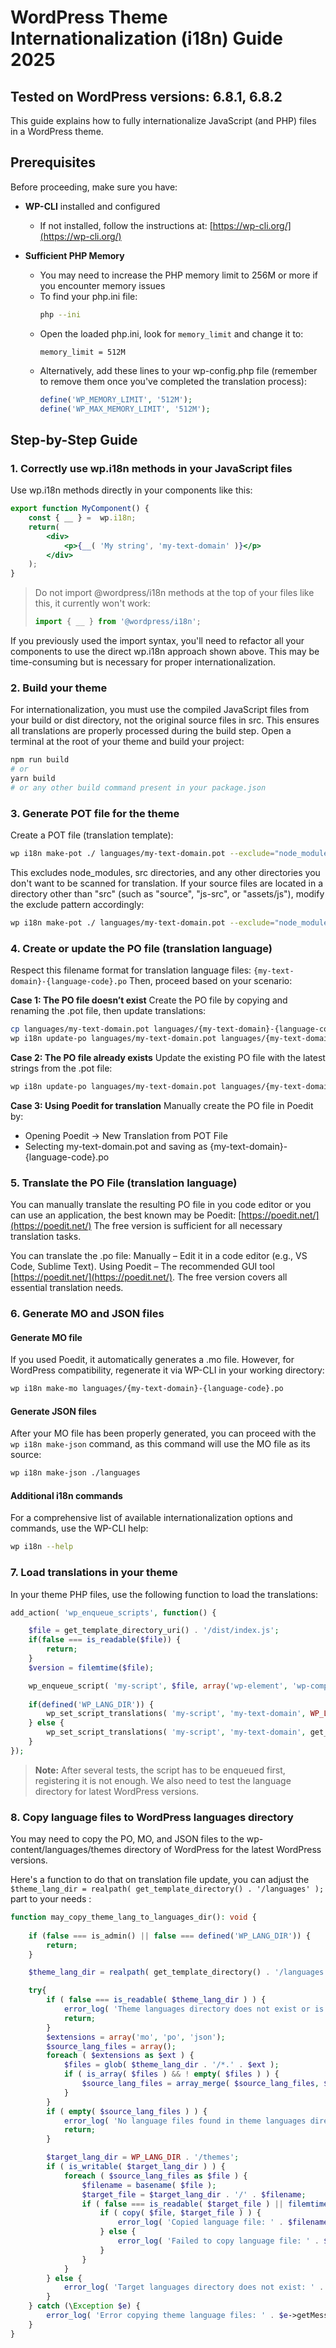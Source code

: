 # WordPress Theme Internationalization (i18n) Guide 2025
## Tested on WordPress versions: 6.8.1, 6.8.2
This guide explains how to fully internationalize JavaScript (and PHP) files in a WordPress theme.

## Prerequisites

Before proceeding, make sure you have:

- **WP-CLI** installed and configured
  - If not installed, follow the instructions at: [https://wp-cli.org/](https://wp-cli.org/)

- **Sufficient PHP Memory**
  - You may need to increase the PHP memory limit to 256M or more if you encounter memory issues
  - To find your php.ini file:
    ```bash
    php --ini
    ```
  - Open the loaded php.ini, look for `memory_limit` and change it to:
    ```
    memory_limit = 512M
    ```
  - Alternatively, add these lines to your wp-config.php file (remember to remove them once you've completed the translation process):
    ```php
    define('WP_MEMORY_LIMIT', '512M');
    define('WP_MAX_MEMORY_LIMIT', '512M');
    ```

## Step-by-Step Guide

### 1. Correctly use wp.i18n methods in your JavaScript files

Use wp.i18n methods directly in your components like this:

```jsx
export function MyComponent() {
    const { __ } =  wp.i18n;
    return(
        <div>
            <p>{__( 'My string', 'my-text-domain' )}</p>
        </div>
    );
}
```

> Do not import @wordpress/i18n methods at the top of your files like this, it currently won't work:
> ```jsx
> import { __ } from '@wordpress/i18n';
> ```

If you previously used the import syntax, you'll need to refactor all your components to use the direct wp.i18n approach shown above. This may be time-consuming but is necessary for proper internationalization.

### 2. Build your theme

For internationalization, you must use the compiled JavaScript files from your build or dist directory, not the original source files in src. This ensures all translations are properly processed during the build step.
Open a terminal at the root of your theme and build your project:

```bash
npm run build 
# or 
yarn build
# or any other build command present in your package.json
```

### 3. Generate POT file for the theme

Create a POT file (translation template):

```bash
wp i18n make-pot ./ languages/my-text-domain.pot --exclude="node_modules/*,src/*"
```

This excludes node_modules, src directories, and any other directories you don't want to be scanned for translation.
If your source files are located in a directory other than "src" (such as "source", "js-src", or "assets/js"), modify the exclude pattern accordingly:

```bash
wp i18n make-pot ./ languages/my-text-domain.pot --exclude="node_modules/*,your-source-dir/*,other-dir-to-exclude/*"
```

### 4. Create or update the PO file (translation language)

Respect this filename format for translation language files: `{my-text-domain}-{language-code}.po`
Then, proceed based on your scenario:

**Case 1: The PO file doesn’t exist** 
Create the PO file by copying and renaming the .pot file, then update translations:
```bash
cp languages/my-text-domain.pot languages/{my-text-domain}-{language-code}.po
wp i18n update-po languages/my-text-domain.pot languages/{my-text-domain}-{language-code}.po
```

**Case 2: The PO file already exists** 
Update the existing PO file with the latest strings from the .pot file:

```bash
wp i18n update-po languages/my-text-domain.pot languages/{my-text-domain}-{language-code}.po
```

**Case 3: Using Poedit for translation**
Manually create the PO file in Poedit by:
  - Opening Poedit → New Translation from POT File
  - Selecting my-text-domain.pot and saving as {my-text-domain}-{language-code}.po

### 5. Translate the PO File (translation language)
You can manually translate the resulting PO file in you code editor or you can use an application, the best known may be Poedit: [https://poedit.net/](https://poedit.net/)
The free version is sufficient for all necessary translation tasks.

You can translate the .po file:
Manually – Edit it in a code editor (e.g., VS Code, Sublime Text).
Using Poedit – The recommended GUI tool [https://poedit.net/](https://poedit.net/).
The free version covers all essential translation needs.

### 6. Generate MO and JSON files

#### Generate MO file
If you used Poedit, it automatically generates a .mo file. However, for WordPress compatibility, regenerate it via WP-CLI in your working directory:
```bash
wp i18n make-mo languages/{my-text-domain}-{language-code}.po
```

#### Generate JSON files
After your MO file has been properly generated, you can proceed with the `wp i18n make-json` command, as this command will use the MO file as its source:
```bash
wp i18n make-json ./languages
```

#### Additional i18n commands
For a comprehensive list of available internationalization options and commands, use the WP-CLI help:
```bash
wp i18n --help
```

### 7. Load translations in your theme

In your theme PHP files, use the following function to load the translations:

```php
add_action( 'wp_enqueue_scripts', function() {

    $file = get_template_directory_uri() . '/dist/index.js';
    if(false === is_readable($file)) {
        return;
    }
    $version = filemtime($file);

    wp_enqueue_script( 'my-script', $file, array('wp-element', 'wp-components', 'wp-i18n'), $version, array( 'in_footer' => true ) );
            
    if(defined('WP_LANG_DIR')) {
        wp_set_script_translations( 'my-script', 'my-text-domain', WP_LANG_DIR . '/themes' );
    } else {
        wp_set_script_translations( 'my-script', 'my-text-domain', get_template_directory() . '/languages' );
    }
});
```

> **Note:** After several tests, the script has to be enqueued first, registering it is not enough. We also need to test the language directory for latest WordPress versions.

### 8. Copy language files to WordPress languages directory

You may need to copy the PO, MO, and JSON files to the wp-content/languages/themes directory of WordPress for the latest WordPress versions.

Here's a function to do that on translation file update, you can adjust the ```$theme_lang_dir = realpath( get_template_directory() . '/languages' );``` part to your needs :

```php
function may_copy_theme_lang_to_languages_dir(): void {
    
    if (false === is_admin() || false === defined('WP_LANG_DIR')) {
        return;
    }

    $theme_lang_dir = realpath( get_template_directory() . '/languages' );

    try{
        if ( false === is_readable( $theme_lang_dir ) ) {
            error_log( 'Theme languages directory does not exist or is not readable: ' . $theme_lang_dir );
            return;
        }
        $extensions = array('mo', 'po', 'json');
        $source_lang_files = array();
        foreach ( $extensions as $ext ) {
            $files = glob( $theme_lang_dir . '/*.' . $ext );
            if ( is_array( $files ) && ! empty( $files ) ) {
                $source_lang_files = array_merge( $source_lang_files, $files );
            }
        }
        if ( empty( $source_lang_files ) ) {
            error_log( 'No language files found in theme languages directory: ' . $theme_lang_dir );
            return;
        }

        $target_lang_dir = WP_LANG_DIR . '/themes';
        if ( is_writable( $target_lang_dir ) ) {
            foreach ( $source_lang_files as $file ) {
                $filename = basename( $file );
                $target_file = $target_lang_dir . '/' . $filename;
                if ( false === is_readable( $target_file ) || filemtime( $file ) > filemtime( $target_file ) ) {
                    if ( copy( $file, $target_file ) ) {
                        error_log( 'Copied language file: ' . $filename );
                    } else {
                        error_log( 'Failed to copy language file: ' . $filename );
                    }
                }
            }
        } else {
            error_log( 'Target languages directory does not exist: ' . $target_lang_dir );
        }
    } catch (\Exception $e) {
        error_log( 'Error copying theme language files: ' . $e->getMessage() );
    }    
}
```
